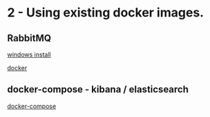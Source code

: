 # 2 - Using existing docker images.

## RabbitMQ

[windows install](https://www.rabbitmq.com/install-windows.html)

[docker](https://hub.docker.com/_/rabbitmq)

## docker-compose - kibana / elasticsearch

[docker-compose](https://www.elastic.co/guide/en/elastic-stack-get-started/current/get-started-docker.html)